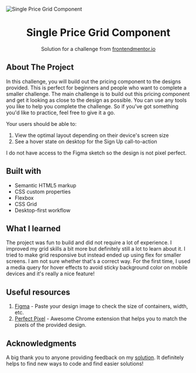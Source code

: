 ![Single Price Grid Component](https://github.com/catherineisonline/single-price-grid-component-frontendmentor/blob/main/images/project-preview.png?raw=true)


<h1 align="center">Single Price Grid Component</h1>

<div align="center">

Solution for a challenge from [frontendmentor.io](https://www.frontendmentor.io/)

</div>


## About The Project

In this challenge, you will build out the pricing component to the designs provided. This is perfect for beginners and people who want to complete a smaller challenge. The main challenge is to build out this pricing component and get it looking as close to the design as possible.
You can use any tools you like to help you complete the challenge. So if you've got something you'd like to practice, feel free to give it a go.


Your users should be able to:
1. View the optimal layout depending on their device's screen size
2. See a hover state on desktop for the Sign Up call-to-action


I do not have access to the Figma sketch so the design is not pixel perfect.</p>




## Built with 

- Semantic HTML5 markup
- CSS custom properties
- Flexbox
- CSS Grid
- Desktop-first workflow

## What I learned

The project was fun to build and did not require a lot of experience. I improved my grid skills a bit more but definitely still a lot to learn about it. I tried to make grid responsive but instead ended up using flex for smaller screens. I am not sure whether that's a correct way. For the first time, I used a media query for hover effects to avoid sticky background color on mobile devices and it's really a nice feature! 


## Useful resources

1. [Figma](https://www.figma.com/) - Paste your design image to check the size of containers, width, etc.
2. [Perfect Pixel](https://chrome.google.com/webstore/detail/perfectpixel-by-welldonec/dkaagdgjmgdmbnecmcefdhjekcoceebi) - Awesome Chrome extension that helps you to match the pixels of the provided design.

## Acknowledgments

A big thank you to anyone providing feedback on my [solution](https://www.frontendmentor.io/solutions/single-price-grid-component-HI8IM79w_). It definitely helps to find new ways to code and find easier solutions! 

